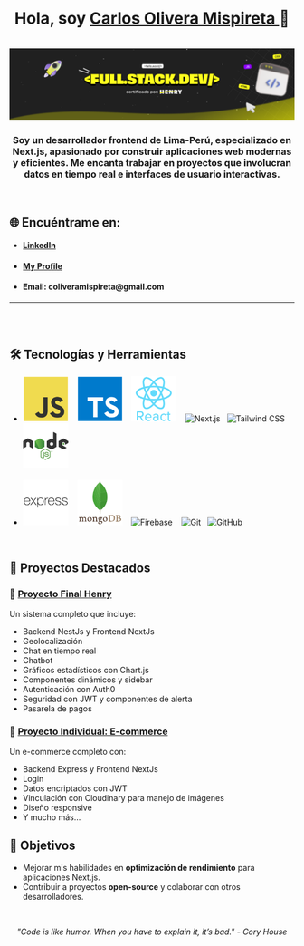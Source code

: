 <h1 align="center">Hola, soy  <a href="https://my-profile-phi-three.vercel.app/" target="_blank">Carlos Olivera Mispireta </a> 👋</h1>
<br>
<img src="https://github.com/coliveramispireta/assets-images/blob/main/PortadaLinkedinSTUDENTS.png?raw=true" alt="" >

<h3 align="center">
  Soy un desarrollador frontend de Lima-Perú, especializado en <strong>Next.js</strong>, apasionado por construir aplicaciones web modernas y eficientes. Me encanta trabajar en proyectos que involucran <strong>datos en tiempo real</strong> e <strong>interfaces de usuario interactivas</strong>.
</h3>
<br>

<h2>🌐 Encuéntrame en:</h2>
<ul>
   <li>
  <h4> <a href="https://www.linkedin.com/in/tu-usuario" target="_blank">
     LinkedIn
  </a> </h4>
     </li>
  <li>
    <h4> <a href="https://my-profile-phi-three.vercel.app" target="_blank">
     My Profile
  </a> </h4>
  </li>
<li>
  <h4> 
    Email: coliveramispireta@gmail.com
  </h4>
  </li>
</ul>

<hr>
<br><br>

<h2>🛠️ Tecnologías y Herramientas</h2>

<ul>
   <li list-style-type="none">
    <img src="https://raw.githubusercontent.com/devicons/devicon/master/icons/javascript/javascript-original.svg" alt="JavaScript" width="80" height="80"/> &nbsp;&nbsp;
    <img src="https://raw.githubusercontent.com/devicons/devicon/master/icons/typescript/typescript-original.svg" alt="TypeScript" width="80" height="80"/> &nbsp;&nbsp;
    <img src="https://raw.githubusercontent.com/devicons/devicon/master/icons/react/react-original-wordmark.svg" alt="React" width="80" height="80"/> &nbsp;&nbsp;
    <img src="https://cdn.worldvectorlogo.com/logos/nextjs-2.svg" alt="Next.js" width="80" height="80"/>&nbsp;&nbsp;
    <img src="https://www.vectorlogo.zone/logos/tailwindcss/tailwindcss-icon.svg" alt="Tailwind CSS"  width="80" height="80"/> &nbsp;&nbsp;
    <img src="https://raw.githubusercontent.com/devicons/devicon/master/icons/nodejs/nodejs-original-wordmark.svg" alt="Node.js"  width="80" height="80"/> &nbsp;&nbsp;
</li>
<br>
   <li list-style-type="none">
    <img src="https://raw.githubusercontent.com/devicons/devicon/master/icons/express/express-original-wordmark.svg" alt="Express" width="80" height="80"/> &nbsp;&nbsp;
    <img src="https://raw.githubusercontent.com/devicons/devicon/master/icons/mongodb/mongodb-original-wordmark.svg" alt="MongoDB" width="80" height="80"/> &nbsp;&nbsp;
    <img src="https://www.vectorlogo.zone/logos/firebase/firebase-icon.svg" alt="Firebase"  width="80" height="80"/> &nbsp;&nbsp;
    <img src="https://www.vectorlogo.zone/logos/git-scm/git-scm-icon.svg" alt="Git"  width="80" height="80"/>&nbsp;&nbsp;
    <img src="https://github.githubassets.com/images/modules/logos_page/GitHub-Mark.png" alt="GitHub"  width="80" height="80"/> &nbsp;&nbsp;
</li>
</ul>
 


<br>
<h2>🚀 Proyectos Destacados</h2>

<h3>🔗 <a href="https://github.com/tu-usuario/proyecto-final-henry">Proyecto Final Henry</a></h3>
<p>
  Un sistema completo que incluye:
  <ul>
    <li>Backend NestJs y Frontend NextJs</li>
    <li>Geolocalización</li>
    <li>Chat en tiempo real</li>
    <li>Chatbot</li>
    <li>Gráficos estadísticos con Chart.js</li>
    <li>Componentes dinámicos y sidebar</li>
    <li>Autenticación con Auth0</li>
    <li>Seguridad con JWT y componentes de alerta</li>
    <li>Pasarela de pagos</li>
  </ul>
</p>

<h3>🔗 <a href="https://github.com/tu-usuario/proyecto-individual">Proyecto Individual: E-commerce</a></h3>
<p>
  Un e-commerce completo con:
  <ul>
    <li>Backend Express y Frontend NextJs</li>
    <li>Login </li>
    <li>Datos encriptados con JWT</li>
    <li>Vinculación con Cloudinary para manejo de imágenes</li>
    <li>Diseño responsive</li>
    <li>Y mucho más...</li>
  </ul>
</p>


<h2>🎯 Objetivos</h2>
<ul>
  <li>Mejorar mis habilidades en <strong>optimización de rendimiento</strong> para aplicaciones Next.js.</li>
  <li>Contribuir a proyectos <strong>open-source</strong> y colaborar con otros desarrolladores.</li>
</ul>



<br>
<p align="center"><em>"Code is like humor. When you have to explain it, it’s bad." - Cory House</em></p>
